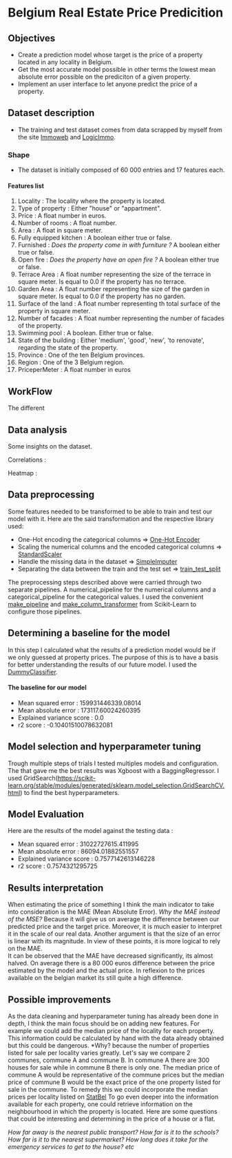 # Belgium Real Estate Price Predicition

## Objectives 

- Create a prediction model whose target is the price of a property located in any locality in Belgium. 
- Get the most accurate model possible in other terms the lowest mean absolute error possible on the prediciton of a given property.
- Implement an user interface to let anyone predict the price of a property. 

## Dataset description
- The training and test dataset comes from data scrapped by myself from the site [Immoweb](https://www.immoweb.be/) and [LogicImmo](https://www.logic-immo.be/).

### Shape

- The dataset is initially composed of 60 000 entries and 17 features each.
#### Features list

1. Locality : The locality where the property is located.
2. Type of property : Either "house" or "appartment".
3. Price : A float number in euros.
4. Number of rooms : A float number.
5. Area : A float in square meter.
6. Fully equipped kitchen : A boolean either true or false.
7. Furnished : *Does the property come in with furniture ?* A boolean either true or false.
8. Open fire : *Does the property have an open fire ?* A boolean either true or false.
9. Terrace Area : A float number representing the size of the terrace in square meter. Is equal to 0.0 if the property has no terrace.
10. Garden Area : A float number representing the size of the garden in square meter. Is equal to 0.0 if the property has no garden.
11. Surface of the land : A float number representing th total surface of the property in square meter.
12. Number of facades : A float number representing the number of facades of the property.
13. Swimming pool : A boolean. Either true or false.
14. State of the building : Either 'medium', 'good', 'new', 'to renovate', regarding the state of the property.
15. Province : One of the ten Belgium provinces.
16. Region : One of the 3 Belgium region.
17. PriceperMeter : A float number in euros

## WorkFlow

The different
## Data analysis
Some insights on the dataset. 

Correlations : 

Heatmap : 

## Data preprocessing

Some features needed to be transformed to be able to train and test our model with it. 
Here are the said transformation and the respective library used:

- One-Hot encoding the categorical columns => [One-Hot Encoder](https://scikit-learn.org/stable/modules/generated/sklearn.preprocessing.OneHotEncoder.html)
- Scaling the numerical columns and the encoded categorical columns => [StandardScaler](https://scikit-learn.org/stable/modules/generated/sklearn.preprocessing.StandardScaler.html)
- Handle the missing data in the dataset => [SimpleImputer](https://scikit-learn.org/stable/modules/generated/sklearn.impute.SimpleImputer.html)
- Separating the data between the train and the test set => [train_test_split](https://scikit-learn.org/stable/modules/generated/sklearn.model_selection.train_test_split.html?highlight=train_test_split#sklearn.model_selection.train_test_split)

The preprocessing steps described above were carried through two separate pipelines. A numerical_pipeline for the numerical columns and a categorical_pipeline for the categorical values. 
I used the convenient [make_pipeline](https://scikit-learn.org/stable/modules/generated/sklearn.pipeline.make_pipeline.html) and [make_column_transformer](https://scikit-learn.org/stable/modules/generated/sklearn.compose.make_column_transformer.html) from Scikit-Learn to configure those pipelines.


## Determining a baseline for the model

In this step I calculated what the results of a prediction model would be if we only guessed at property prices. 
The purpose of this is to have a basis for better understanding the results of our future model.
I used the [DummyClassifier](https://scikit-learn.org/stable/modules/generated/sklearn.dummy.DummyClassifier.html).

#### The baseline for our model

- Mean squared error : 159931446339.08014
- Mean absolute error : 173117.60024260395
- Explained variance score : 0.0
- r2 score : -0.10401510078632081


## Model selection and hyperparameter tuning

Trough multiple steps of trials I tested multiples models and configuration. 
The that gave me the best results was Xgboost with a BaggingRegressor. 
I used GridSearch(https://scikit-learn.org/stable/modules/generated/sklearn.model_selection.GridSearchCV.html)
to find the best hyperparameters.

## Model Evaluation
Here are the results of the model against the testing data : 

- Mean squared error : 31022727615.411995
- Mean absolute error : 86094.01882551557
- Explained variance score : 0.7577142613146228
- r2 score : 0.7574321295725

## Results interpretation

When estimating the price of something I think the main indicator to take into consideration is the MAE (Mean Absolute Error).
*Why the MAE instead of the MSE?*
Because it will give us on average the difference between our predicted price and the target price.
Moreover, it is much easier to interpret it in the scale of our real data. 
Another argument is that the size of an error is linear with its magnitude. 
In view of these points, it is more logical to rely on the MAE.   
It can be observed that the MAE have decreased significantly, its almost halved.
On average there is a 80 000 euros difference between the price estimated by the model and the actual price. 
In reflexion to the prices available on the belgian market its still quite a high difference. 

## Possible improvements
As the data cleaning and hyperparameter tuning has already been done in depth, I think the main focus should be on adding new features. 
For example we could add the median price of the locality for each property. This information could be calculated by hand with the data already obtained but this could be dangerous. 
*Why? because the number of properties listed for sale per locality varies greatly. Let's say we compare 2 communes, commune A and commune B. 
In commune A there are 300 houses for sale while in commune B there is only one. The median price of commune A would be representative of the commune prices but the median price of commune B would be the exact price of the one property listed for sale in the commune. 
To remedy this we could incorporate the median prices per locality listed on [StatBel](https://statbel.fgov.be/en)
To go even deeper into the information available for each property, one could retrieve information on the neighbourhood in which the property is located. Here are some questions that could be interesting and determining in the price of a house or a flat.

*How far away is the nearest public transport?*
*How far is it to the schools?*
*How far is it to the nearest supermarket?*
*How long does it take for the emergency services to get to the house?*
*etc*




